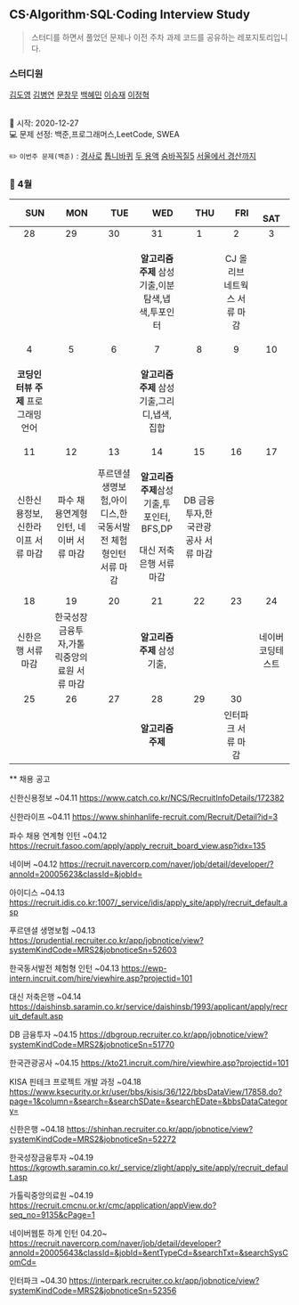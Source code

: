 ## CS·Algorithm·SQL·Coding Interview Study
<blockquote>스터디를 하면서 풀었던 문제나 이전 주차 과제 코드를 공유하는 레포지토리입니다.</blockquote>

### 스터디원

[김도영](https://github.com/kimdy003) [김병연](https://github.com/KBY-TECH) [문창무](https://github.com/ChangmooMoon) [백혜민](https://github.com/HyeminBaek) [이승재](https://github.com/raspberrypeach) [이정혁](https://github.com/wjdgurrj)

<br> 📌 시작: 2020-12-27 
<br> 💻 문제 선정: 백준,프로그래머스,LeetCode, SWEA

✏️ `이번주 문제(백준)` : [경사로](https://www.acmicpc.net/problem/14890) [톱니바퀴](https://www.acmicpc.net/problem/14891) [두 용액](https://www.acmicpc.net/problem/2470) [숨바꼭질5](https://www.acmicpc.net/problem/17071) [서울에서 경산까지](https://www.acmicpc.net/problem/14863)

<h3> 📅 4월 </h3>


|　  SUN　  |　  MON　  |　  TUE　  |　  WED　  |　  THU　  |　  FRI　  |　  SAT　  |
|:---:|:---:|:---:|:---:|:---:|:---:|:---:|
|    28    |    29    |    30    |    31    |    1    |    2    |    3    |
| ||<p></p> |<p><b>알고리즘 주제</b> 삼성기출,이분탐색,냅색,투포인터</p>  | |CJ 올리브 네트웍스 서류 마감||
| 4 |      5      |      6      |     7     |    8     |     9     | 10 |
|<p><b>코딩인터뷰 주제</b> 프로그래밍 언어</p>|<p></p>||<p><b>알고리즘 주제</b> 삼성기출,그리디,냅색,집합</p>|||    |
| 11 |      12       |      13       |      14       |     15     |     16     |17|
|신한신용정보, 신한라이프 서류 마감 |파수 채용연계형 인턴, 네이버 서류 마감|푸르덴셜 생명보험,아이디스,한국동서발전 체험형인턴 서류 마감|<p><b>알고리즘 주제</b>삼성기출,투 포인터, BFS,DP</p><p>대신 저축은행 서류 마감</p>|DB 금융투자,한국관광공사 서류 마감|||
| 18 |      19        |       20       |         21              |  22  |  23  |  24  |
|신한은행 서류 마감|한국성장금융투자,가톨릭중앙의료원 서류 마감|<p></p>|<p><b>알고리즘 주제</b> 삼성기출,</p>||<p></p>|네이버 코딩테스트|
| 25 |26|27|28|29|30||
||||<b>알고리즘 주제</b>||인터파크 서류 마감||

** 채용 공고

신한신용정보 ~04.11 https://www.catch.co.kr/NCS/RecruitInfoDetails/172382

신한라이프 ~04.11 https://www.shinhanlife-recruit.com/Recruit/Detail?id=3

파수 채용 연계형 인턴 ~04.12 https://recruit.fasoo.com/apply/apply_recruit_board_view.asp?idx=135

네이버 ~04.12 https://recruit.navercorp.com/naver/job/detail/developer/?annoId=20005623&classId=&jobId=

아이디스 ~04.13 https://recruit.idis.co.kr:1007/_service/idis/apply_site/apply/recruit_default.asp

푸르덴셜 생명보험 ~04.13 https://prudential.recruiter.co.kr/app/jobnotice/view?systemKindCode=MRS2&jobnoticeSn=52603

한국동서발전 체험형 인턴 ~04.13 https://ewp-intern.incruit.com/hire/viewhire.asp?projectid=101

대신 저축은행 ~04.14 https://daishinsb.saramin.co.kr/service/daishinsb/1993/applicant/apply/recruit_default.asp

DB 금융투자 ~04.15 https://dbgroup.recruiter.co.kr/app/jobnotice/view?systemKindCode=MRS2&jobnoticeSn=51770

한국관광공사 ~04.15 https://kto21.incruit.com/hire/viewhire.asp?projectid=101

KISA 핀테크 프로젝트 개발 과정 ~04.18 https://www.ksecurity.or.kr/user/bbs/kisis/36/122/bbsDataView/17858.do?page=1&column=&search=&searchSDate=&searchEDate=&bbsDataCategory=

신한은행 ~04.18 https://shinhan.recruiter.co.kr/app/jobnotice/view?systemKindCode=MRS2&jobnoticeSn=52272

한국성장금융투자 ~04.19 https://kgrowth.saramin.co.kr/_service/zlight/apply_site/apply/recruit_default.asp

가톨릭중앙의료원 ~04.19 https://recruit.cmcnu.or.kr/cmc/application/appView.do?seq_no=9135&cPage=1

네이버웹툰 하계 인턴 04.20~ https://recruit.navercorp.com/naver/job/detail/developer?annoId=20005643&classId=&jobId=&entTypeCd=&searchTxt=&searchSysComCd=

인터파크 ~04.30 https://interpark.recruiter.co.kr/app/jobnotice/view?systemKindCode=MRS2&jobnoticeSn=52356
